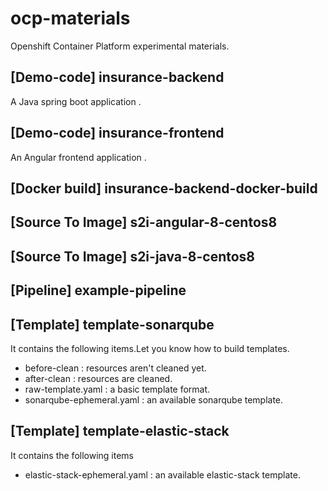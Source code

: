 # ocp-materials
Openshift Container Platform  experimental materials.

## [Demo-code] insurance-backend
A Java spring boot application .

## [Demo-code] insurance-frontend
An Angular frontend application .

## [Docker build] insurance-backend-docker-build

## [Source To Image] s2i-angular-8-centos8

## [Source To Image] s2i-java-8-centos8

## [Pipeline] example-pipeline 

## [Template] template-sonarqube
It contains the following items.Let you know how to build templates.
- before-clean : resources aren't cleaned yet.
- after-clean : resources are cleaned.
- raw-template.yaml : a basic template format.
- sonarqube-ephemeral.yaml : an available sonarqube template.

## [Template] template-elastic-stack
It contains the following items
- elastic-stack-ephemeral.yaml : an available elastic-stack template.

